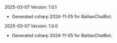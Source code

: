 2025-03-07 Version: 1.0.1
- Generated csharp 2024-11-05 for BailianChatBot.

2025-03-07 Version: 1.0.0
- Generated csharp 2024-11-05 for BailianChatBot.

